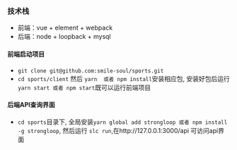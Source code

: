 ### 技术栈
* 前端：vue + element + webpack
* 后端：node + loopback + mysql

#### 前端启动项目

* `git clone git@github.com:smile-soul/sports.git`
* `cd sports/client` 然后 `yarn  或者 npm install`安装相应包, 安装好包后运行`yarn start 或者 npm start`既可以运行前端项目

#### 后端API查询界面

* `cd sports`目录下, 全局安装`yarn global add strongloop 或者 npm install -g strongloop`, 然后运行 `slc run`,在http://127.0.0.1:3000/api 可访问api界面
